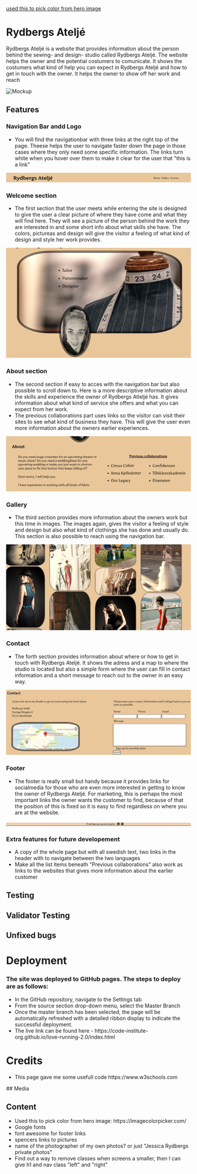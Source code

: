 
[used this to pick color from hero image](https://imagecolorpicker.com/)

# Rydbergs Ateljé

Rydbergs Ateljé is a website that provides information about the person behind the sewing- and design- studio called Rydbergs Ateljé. The website helps the owner and the potential costumers to comunicate. It shows the costumers what kind of help you can expect in Rydbergs Ateljé and how to get in touch with the owner. It helps the owner to show off her work and reach

 <img src="assets/images/Mockup Rydbergs Ateljé.jpg" alt="Mockup">

## Features

### Navigation Bar andd Logo
<ul>
<li>You will find the navigationbar with three links at the right top of the page. Theese helps the user to navigate faster down the page in those cases where they only need some specific information. The links turn white when you hover over them to make it clear for the user that "this is a link"</li>
</ul>
<img src="assets/images/nav bar.png" alt="navigation bar">

### Welcome section
<ul>
<li>The first section that the user meets while entering the site is designed to give the user a clear picture of where they have come and what they will find here. They will see a picture of the person behind the work they are interested in and some short info about what skills she have. The colors, pictureas and design will give the visitor a feeling of what kind of design and style her work provides.</li>
</ul>
<img src="assets/images/Hero image.png" alt="Welcome section">

### About section
<ul>
<li>The second section if easy to acces with the navigation bar but also possible to scroll down to. Here is a more descriptive information about the skills and experience the owner of Rydbergs Atleljé has. It gives information about what kind of service she offers and what you can expect from her work.</li>

<li>The previous collaborations part uses links so the visitor can visit their sites to see what kind of business they have. This will give the user even more information about the owners earlier experiences.</li>
</ul>
<img src="assets/images/about section.png" alt="About section">

### Gallery
<ul>
<li>The third section provides more information about the owners work but this time in images. The images again, gives the visitor a feeling of style and design but also what kind of clothings she has done and usually do.
This section is also possible to reach using the navigation bar.</li>
</ul>
<img src="assets/images/gallery.png" alt="Gallery">

### Contact
<ul>
<li>The forth section provides information about where or how to get in touch with Rydbergs Ateljé. It shows the adress and a map to where the studio is located but also a simple form where the user can fill in contact information and a short message to reach out to the owner in an easy way.</li>
</ul>
<img src="assets/images/contact section.jpg" alt="Contact section">

### Footer
<ul>
<li>The footer is really small but handy because it provides links for socialmedia for those who are even more interested in getting to know the owner of Rydbergs Ateljé. For marketing, this is perhaps the most important links the owner wants the customer to find, because of that the position of this is fixed so it is easy to find regardless on where you are at the website.</li>
</ul>
<img src="assets/images/footer.jpg" alt="Footer">

### Extra features for future developement
<ul>
<li>A copy of the whole page but with all swedish text, two links in the header with to navigate between the two languages</li>
<li>Make all the list items beneath "Previous collaborations" also work as links to the websites that gives more information about the earlier customer</li>
</ul>

## Testing

## Validator Testing

## Unfixed bugs

# Deployment

### The site was deployed to GitHub pages. The steps to deploy are as follows:
<ul>
<li>In the GitHub repository, navigate to the Settings tab</li>
<li>From the source section drop-down menu, select the Master Branch</li>
<li>Once the master branch has been selected, the page will be automatically refreshed with a detailed ribbon display to indicate the successful deployment.</li>

<li>The live link can be found here - https://code-institute-org.github.io/love-running-2.0/index.html</li>
</ul>

# Credits
<ul>
<li>This page gave me some usefull code https://www.w3schools.com</li>
</ul>
## Media

## Content
<ul>
<li>Used this to pick color from hero image: https://imagecolorpicker.com/</li>
<li>Google fonts</li>
<li>font awesome for footer links</li>
<li>spencers links to pictures</li>
<li>name of the photographer of my own photos? or just "Jessica Rydbergs private photos"</li>

<li>Find out a way to remove classes when screens a smaller, then I can give h1 and nav class "left" and "right"</li>
</ul>